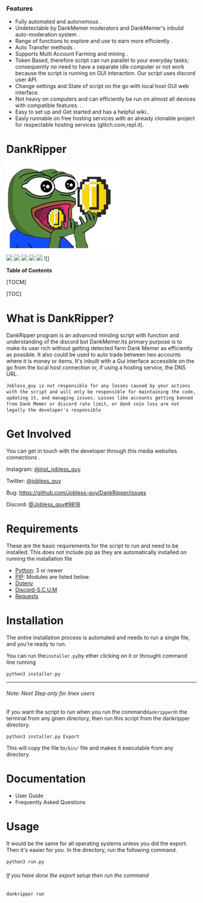 ### Features

- Fully automated and autonomous .
- Undetectable by DankMemer moderators and DankMemer's inbuild auto-moderation system .
- Range of functions to explore and use to earn more efficiently .
- Auto Transfer methods .
- Supports Multi Account Farming and mining .
- Token Based, therefore script can run parallel to your everyday tasks; consequently no need to have a separate idle computer or not work because the script is running on GUI interaction. Our script uses discord user API.
- Change settings and State of script on the go with local host GUI web interface.
- Not heavy on computers and can efficiently be run on almost all devices with compatible features. .
- Easy to set up and Get started and has a helpful wiki..
- Easly runnable on free hosting services with an already clonable project for respectable hosting services (glitch.com,repl.it).


# DankRipper

![](https://github.com/Jobless-guy/DankRipper/blob/main/LOCAL/logo.png?raw=true)

![](https://img.shields.io/github/stars/Jobless-guy/DankRipper) ![](https://img.shields.io/github/forks/Jobless-guy/DankRipper.svg) ![](https://img.shields.io/github/tag/Jobless-guy/DankRipper.svg) ![](https://img.shields.io/github/release/Jobless-guy/DankRipper.svg) ![](https://img.shields.io/github/issues/Jobless-guy/DankRipper.svg) ![]


**Table of Contents**

[TOCM]

[TOC]


# What is DankRipper?
DankRipper program is an advanced minding script with function and understanding of the discord bot DankMemer.Its primary purpose is to make its user rich without getting detected farm Dank Memer as efficiently as possible. It also could be used to auto trade between two accounts where it is money or items. It's inbuilt with a Gui interface accessible on the go from the local host connection or, if using a hosting service, the DNS URL.


    Jobless_guy is not responsible for any losses caused by your actions with the script and will only be responsible for maintaining the code, updating it, and managing issues. Losses like accounts getting banned from Dank Memer or discord rate limit, or dank coin loss are not legally the developer's responsible

# Get Involved
You can get in touch with the developer through this media websites connections .

Instagram:  [@inst_jobless_guy](https://www.instagram.com/inst_jobless_guy/ "@jobless_guy")

Twitter: [@jobless_guy](https://twitter.com/jobless_guy "@jobless_guy")

Bug: https://github.com/Jobless-guy/DankRipper/issues

Discord: [@Jobless_guy#9818](http://discord.com "@Jobless_guy#9818")

# Requirements
These are the basic requirements for the script to run and need to be installed. This does not include pip as they are automatically installed on running the installation file

- [Python](https://www.python.org/ "Python"): 3 or newer
- [ PIP](https://www.geeksforgeeks.org/download-and-install-pip-latest-version/ " PIP"): Modules are listed below. 
 - [Dotenv](https://pypi.org/project/python-dotenv/ "dotenv")
 - [Discord-S.C.U.M](https://github.com/Merubokkusu/Discord-S.C.U.M "Discord-S.C.U.M")
 - [Requests](https://pypi.org/project/requests/ "requests")
 

# Installation
The entire installation process is automated and needs to run a single file, and you're ready to run.

You can run the`installer.py`by ether clicking on it or throught command line running

```shell
python3 installer.py
```

------------

###### Note: Next Step only for linex users
If you want the script to run when you run the command`dankripper`in the terminal from any given directory, then run this script from the dankripper directory.
```shell
python3 installer.py Export
```
This will copy the file to`/bin/` file and makes it executable from any directory. 

# Documentation
- User Guide
- Frequently Asked Questions

# Usage
It would be the same for all operating systems unless you did the export. Then it's easier for you. In the directory, run the following command.
```shell
python3 run.py
```
###### If you have done the export setup then run the command
```shell
dankripper run
```



